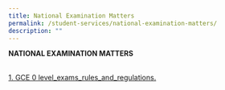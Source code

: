```yaml
---
title: National Examination Matters
permalink: /student-services/national-examination-matters/
description: ""
---
```

<p><b>NATIONAL EXAMINATION MATTERS</b></p>
<a rel="noopener" target="_blank" href="/files/gce o level_exams_rules_and_regulations.pdf"><br>1. GCE 0 level_exams_rules_and_regulations.</a><br>